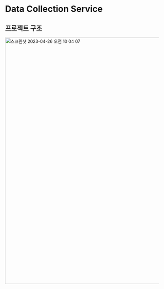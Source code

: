 # Data Collection Service

## 프로젝트 구조
<img width="809" alt="스크린샷 2023-04-26 오전 10 04 07" src="https://user-images.githubusercontent.com/66578746/234439790-a905eb05-e44b-4ecf-b539-ed818178afc2.png">
